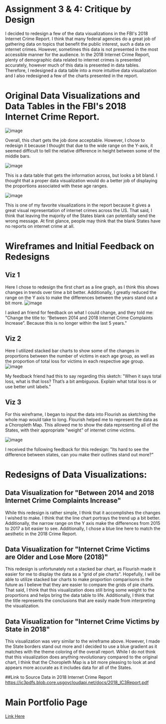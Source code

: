 # Assignment 3 & 4: Critique by Design

I decided to redesign a few of the data visualizations in the FBI's 2018 Internet Crime Report.
I think that many federal agencies do a great job of gathering data on topics that benefit the public interest, such a data on internet crimes.
However, sometimes this data is not presented in the most accessible manner for the audience.
In the 2018 Internet Crime Report, plenty of demographic data related to internet crimes is presented accurately, however much of this data is presented in data tables.
Therefore, I redesigned a data table into a more intuitive data visualization and I also redesigned a few of the charts presented in the report.

# Original Data Visualizations and Data Tables in the FBI's 2018 Internet Crime Report.

![image](https://user-images.githubusercontent.com/78768280/109448383-d5828480-7a13-11eb-886d-14f47156d4aa.png)

Overall, this chart gets the job done acceptable. However, I chose to redesign it because I thought that due to the wide range on the Y-axis, it seemed difficult to tell the relative difference in height between some of the middle bars. 


![image](https://user-images.githubusercontent.com/78768280/109448431-f77c0700-7a13-11eb-9273-33110f2926d9.png)

This is a data table that gets the information across, but looks a bit bland. I thought that a proper data visualization would do a better job of displaying the proportions associated with these age ranges. 


![image](https://user-images.githubusercontent.com/78768280/109448457-02369c00-7a14-11eb-8535-e3684cfc8558.png)

This is one of my favorite visualizations in the report because it gives a great visual representation of internet crimes across the US. That said, I think that leaving the majority of the States blank can potentially send the wrong message. At first glance, people may think that the blank States have no reports on internet crime at all. 


#  Wireframes and Initial Feedback on Redesigns

## Viz 1
Here I chose to redesign the first chart as a line graph, as I think this shows changes in trends over time a bit better. Additionally, I greatly reduced the range on the Y axis to make the differences between the years stand out a bit more. 
![image](https://user-images.githubusercontent.com/78768280/109447715-4b85ec00-7a12-11eb-8a67-2f4467691ede.png)

I asked an friend for feedback on what I could change, and they told me: "Change the title to: “Between 2014 and 2018 Internet Crime Complaints Increase”.
Because this is no longer within the last 5 years." 

## Viz 2
Here I utilized stacked bar charts to show some of the changes in proportions between the number of victims in each age group, as well as the proportion of total loss for victims in each respective age group. 
![image](https://user-images.githubusercontent.com/78768280/109447853-addeec80-7a12-11eb-94ca-de703f29db9b.png)

My feedback friend had this to say regarding this sketch: "When it says total loss, what is that loss? That’s a bit ambiguous. 
Explain what total loss is or use better unit labels." 


## Viz 3
For this wireframe, I began to input the data into Flourish as sketching the whole map would take to long. Flourish helped me to represent the data as a Choropleth Map.
This allowed me to show the data representing all of the States, with their appropriate "weight" of internet crime victims. 

![image](https://user-images.githubusercontent.com/78768280/109447892-c818ca80-7a12-11eb-8f17-83c1d266d4c0.png)

I received the following feedback for this redesign: "Its hard to see the difference between states, can you make their outlines stand out more?"


# Redesigns of Data Visualizations:

##  Data Visualization for "Between 2014 and 2018 Internet Crime Complaints Increase"
<div class="flourish-embed flourish-chart" data-src="visualisation/5423022"><script src="https://public.flourish.studio/resources/embed.js"></script></div>

While this redesign is rather simple, I think that it accomplishes the changes I wished to make. I think that the line chart portrays the trend up a bit better. Additionally, the narrow range on the Y axis make the differences from 2015 to 2017 a bit easier to see. Additionally, I chose a blue line here to match the aesthetic in the 2018 Crime Report. 

##  Data Visualization for "Internet Crime Victims are Older and Lose More (2018)"
<div class="flourish-embed flourish-chart" data-src="visualisation/5422611"><script src="https://public.flourish.studio/resources/embed.js"></script></div>

This redesign is unfortunately not a stacked bar chart, as Flourish made it easier for me to display the data as a "grid of pie charts". Hopefully, I will be able to utilize stacked bar charts to make proportion comparisons in the future as I believe that they are easier to compare the grids of pie charts. That said, I think that this visualization does still bring some weight to the proportions and helps bring the data table to life. Additionally, I think that the title represents the conclusions that are easily made from interpreting the visualization. 


##  Data Visualization for "Internet Crime Victims by State in 2018"

<div class="flourish-embed flourish-map" data-src="visualisation/5359949"><script src="https://public.flourish.studio/resources/embed.js"></script></div>
This visualization was very similar to the wireframe above. However, I made the State borders stand out more and I decided to use a blue gradient as it matches with the theme coloring of the overall report. While I do not think that this visualization does anything revolutionary compared to the original chart, I think that the Choropleth Map is a bit more pleasing to look at and appears more accurate as it includes data for all of the States. 


##Link to Source Data in 2018 Internet Crime Report
https://ic3pdfs.blob.core.usgovcloudapi.net/docs/2018_IC3Report.pdf


# Main Portfolio Page
[Link Here](/README.md)

